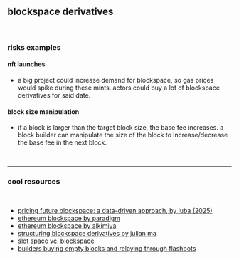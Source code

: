 ## blockspace derivatives

<br>

### risks examples

#### nft launches

* a big project could increase demand for blockspace, so gas prices would spike during these mints. actors could buy a lot of blockspace derivatives for said date.

#### block size manipulation

* if a block is larger than the target block size, the base fee increases. a block builder can manipulate the size of the block to increase/decrease the base fee in the next block.

<br>

---

### cool resources

<br>

- [pricing future blockspace: a data-driven approach, by luba (2025)](https://www.luban.wtf/taiyi-pricing-1)
- [ethereum blockspace by paradigm](https://research.paradigm.xyz/ethereum-blockspace)
- [ethereum blockspace by alkimiya](https://www.aniccaresearch.tech/blog/ethereum-blockspace-who-gets-what-and-why)
- [structuring blockspace derivatives by julian ma](https://mirror.xyz/0x03c29504CEcCa30B93FF5774183a1358D41fbeB1/WKa3GFC03uY34d2MufTyD0c595xVRUEZi9RNG-dHNKs)
- [slot space vc. blockspace](https://mirror.xyz/0x03c29504CEcCa30B93FF5774183a1358D41fbeB1/CPYI91s98cp9zKFkanKs_qotYzw09kWvouaAa9GXBrQ)
- [builders buying empty blocks and relaying through flashbots](https://twitter.com/MevRefund/status/1573416023998578703)
